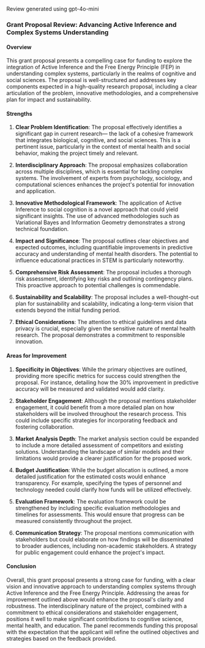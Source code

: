 Review generated using gpt-4o-mini

### Grant Proposal Review: Advancing Active Inference and Complex Systems Understanding

#### Overview
This grant proposal presents a compelling case for funding to explore the integration of Active Inference and the Free Energy Principle (FEP) in understanding complex systems, particularly in the realms of cognitive and social sciences. The proposal is well-structured and addresses key components expected in a high-quality research proposal, including a clear articulation of the problem, innovative methodologies, and a comprehensive plan for impact and sustainability.

#### Strengths

1. **Clear Problem Identification**: The proposal effectively identifies a significant gap in current research— the lack of a cohesive framework that integrates biological, cognitive, and social sciences. This is a pertinent issue, particularly in the context of mental health and social behavior, making the project timely and relevant.

2. **Interdisciplinary Approach**: The proposal emphasizes collaboration across multiple disciplines, which is essential for tackling complex systems. The involvement of experts from psychology, sociology, and computational sciences enhances the project's potential for innovation and application.

3. **Innovative Methodological Framework**: The application of Active Inference to social cognition is a novel approach that could yield significant insights. The use of advanced methodologies such as Variational Bayes and Information Geometry demonstrates a strong technical foundation.

4. **Impact and Significance**: The proposal outlines clear objectives and expected outcomes, including quantifiable improvements in predictive accuracy and understanding of mental health disorders. The potential to influence educational practices in STEM is particularly noteworthy.

5. **Comprehensive Risk Assessment**: The proposal includes a thorough risk assessment, identifying key risks and outlining contingency plans. This proactive approach to potential challenges is commendable.

6. **Sustainability and Scalability**: The proposal includes a well-thought-out plan for sustainability and scalability, indicating a long-term vision that extends beyond the initial funding period.

7. **Ethical Considerations**: The attention to ethical guidelines and data privacy is crucial, especially given the sensitive nature of mental health research. The proposal demonstrates a commitment to responsible innovation.

#### Areas for Improvement

1. **Specificity in Objectives**: While the primary objectives are outlined, providing more specific metrics for success could strengthen the proposal. For instance, detailing how the 30% improvement in predictive accuracy will be measured and validated would add clarity.

2. **Stakeholder Engagement**: Although the proposal mentions stakeholder engagement, it could benefit from a more detailed plan on how stakeholders will be involved throughout the research process. This could include specific strategies for incorporating feedback and fostering collaboration.

3. **Market Analysis Depth**: The market analysis section could be expanded to include a more detailed assessment of competitors and existing solutions. Understanding the landscape of similar models and their limitations would provide a clearer justification for the proposed work.

4. **Budget Justification**: While the budget allocation is outlined, a more detailed justification for the estimated costs would enhance transparency. For example, specifying the types of personnel and technology needed could clarify how funds will be utilized effectively.

5. **Evaluation Framework**: The evaluation framework could be strengthened by including specific evaluation methodologies and timelines for assessments. This would ensure that progress can be measured consistently throughout the project.

6. **Communication Strategy**: The proposal mentions communication with stakeholders but could elaborate on how findings will be disseminated to broader audiences, including non-academic stakeholders. A strategy for public engagement could enhance the project's impact.

#### Conclusion
Overall, this grant proposal presents a strong case for funding, with a clear vision and innovative approach to understanding complex systems through Active Inference and the Free Energy Principle. Addressing the areas for improvement outlined above would enhance the proposal's clarity and robustness. The interdisciplinary nature of the project, combined with a commitment to ethical considerations and stakeholder engagement, positions it well to make significant contributions to cognitive science, mental health, and education. The panel recommends funding this proposal with the expectation that the applicant will refine the outlined objectives and strategies based on the feedback provided.